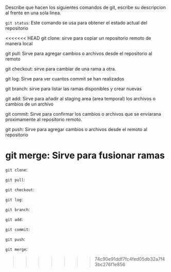 Describe que hacen los siguientes comandos de git, escribe su descripcion al frente en una sola linea.

`git status`: Este comando se usa para obtener el estado actual del repositorio

<<<<<<< HEAD
git clone: sirve para copiar un repositorio remoto de manera local

git pull: Sirve para agregar cambios o archivos desde el repositorio al remoto

git checkout: sirve para cambiar de una rama a otra.

git log: Sirve para ver cuantos commit se han realizados

git branch: sirve para listar las ramas disponibles y crear nuevas

git add: Sirve para añadir al staging area (area temporal) los archivos o cambios de un archivo

git commit: Sirve para confirmar los cambios o archivos que se enviarana proximamente al repositorio remoto.

git push: Sirve para agregar cambios o archivos desde el remoto al repositorio

git merge: Sirve para fusionar ramas 
=======
`git clone`:

`git pull`:

`git checkout`:

`git log`:

`git branch`:

`git add`:

`git commit`:

`git push`:

`git merge`:
>>>>>>> 74c90e91ddf7fc4fed05db32a7f43bc276f1e856

